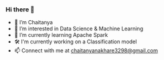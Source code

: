 ### Hi there 👋

- 👋 I’m Chaitanya
- 👀 I’m interested in Data Science & Machine Learning 
- 🌱 I’m currently learning Apache Spark
- 🛠 I'm currently working on a Classification model 
- 📫 Connect with me at chaitanyanakhare3298@gmail.com
